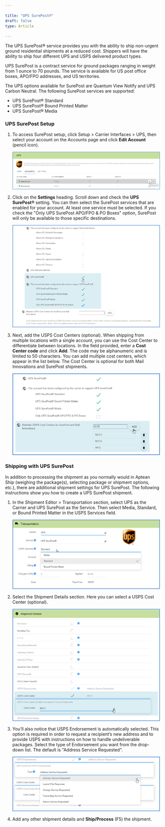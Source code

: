 ```yaml
---

title: "UPS SurePost®"
draft: false
type: Article

---
```


The UPS SurePost® service provides you with the ability to ship non-urgent ground residential shipments at a reduced cost. Shippers will have the ability to ship four different UPS and USPS delivered product types.

UPS SurePost is a contract service for ground packages ranging in weight from 1 ounce to 70 pounds. The service is available for US post office boxes, APO/FPO addresses, and US territories.

The UPS options available for SurePost are Quantum View Notify and UPS Carbon Neutral. The following SurePost services are supported:

* UPS SurePost® Standard
* UPS SurePost® Bound Printed Matter
* UPS SurePost® Media


### UPS SurePost Setup

1. To access SurePost setup, click Setup > Carrier Interfaces > UPS, then select your account on the Accounts page and click **Edit Account** (pencil icon).

    ![](assets/images/aptean-shipping-software-ups-mail-innovations-accounts-1.png)

2. Click on the **Settings** heading. Scroll down and check the **UPS SurePost®** setting. You can then select the SurePost services that are enabled for your account. At least one service must be selected. If you check the "Only UPS SurePost APO/FPO & PO Boxes" option, SurePost will only be available to those specific destinations.

    ![](assets/images/aptean-shipping-software-ups-surepost-enable-1.png)

3. Next, add the USPS Cost Centers (optional).
When shipping from multiple locations with a single account, you can use the Cost Center to differentiate between locations. In the field provided, enter a **Cost Center code** and click **Add**. The code may be alphanumeric and is limited to 50 characters. You can add multiple cost centers, which appear in the list below. The Cost Center is optional for both Mail Innovations and SurePost shipments.

    ![](assets/images/aptean-shipping-software-ups-surepost-cost-center-1.png)


### Shipping with UPS SurePost

In addition to processing the shipment as you normally would in Aptean Ship (weighing the package(s), selecting package or shipment options, etc.), there are additional shipment settings for UPS SurePost. The following instructions show you how to create a UPS SurePost shipment.

1. In the Shipment Editor > Transportation section, select UPS as the Carrier and UPS SurePost as the Service. Then select Media, Standard, or Bound Printed Matter in the USPS Services field.

    ![](assets/images/aptean-shipping-software-ups-surepost-ship-1-1.png)

2. Select the Shipment Details section. Here you can select a USPS Cost Center (optional).

    ![](assets/images/aptean-shipping-software-ups-surepost-ship-2r-1.png)

3. You'll also notice that USPS Endorsement is automatically selected. This option is required in order to request a recipient’s new address and to provide USPS with instructions on how to handle undeliverable packages. Select the type of Endorsement you want from the drop-down list. The default is "Address Service Requested".

    ![](assets/images/aptean-shipping-software-ups-surepost-ship-3-1.png)

4. Add any other shipment details and **Ship/Process** (F5) the shipment.


